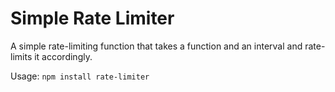 # Simple Rate Limiter

A simple rate-limiting function that takes a function and an interval and rate-limits it accordingly. 

Usage: `npm install rate-limiter`

